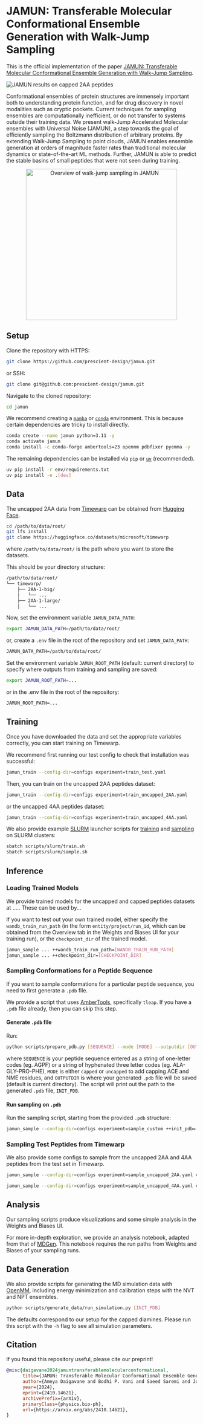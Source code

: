 # JAMUN: Transferable Molecular Conformational Ensemble Generation with Walk-Jump Sampling

This is the official implementation of the paper
[JAMUN: Transferable Molecular Conformational Ensemble Generation with Walk-Jump Sampling](https://arxiv.org/abs/2410.14621v1).

![JAMUN results on capped 2AA peptides](figures/jamun-results.png)

Conformational ensembles of protein structures are immensely important both to understanding protein function, and for drug discovery in novel modalities such as cryptic pockets. Current techniques for sampling ensembles are computationally inefficient, or do not transfer to systems outside their training data. We present walk-Jump Accelerated Molecular ensembles with Universal Noise (JAMUN), a step towards the goal of efficiently sampling the Boltzmann distribution of arbitrary proteins. By extending Walk-Jump Sampling to point clouds, JAMUN enables ensemble generation at orders of magnitude faster rates than traditional molecular dynamics or state-of-the-art ML methods. Further, JAMUN is able to predict the stable basins of small peptides that were not seen during training.

<p align="center">
  <img src="https://github.com/prescient-design/jamun/blob/main/figures/walk-jump-overview.png?raw=true" alt="Overview of walk-jump sampling in JAMUN" width="400"/>
</p>

## Setup

Clone the repository with HTTPS:
```bash
git clone https://github.com/prescient-design/jamun.git
```
or SSH:
```bash
git clone git@github.com:prescient-design/jamun.git
```

Navigate to the cloned repository:
```bash
cd jamun
```

We recommend creating a [`mamba`](https://github.com/conda-forge/miniforge?tab=readme-ov-file#install) or [`conda`](https://github.com/conda-forge/miniforge?tab=readme-ov-file#install) environment.
This is because certain dependencies are tricky to install directly.
```bash
conda create --name jamun python=3.11 -y
conda activate jamun
conda install -c conda-forge ambertools=23 openmm pdbfixer pyemma -y
```

The remaining dependencies can be installed via `pip` or [`uv`](https://docs.astral.sh/uv/getting-started/installation/) (recommended).
```bash
uv pip install -r env/requirements.txt
uv pip install -e .[dev]
```


## Data

The uncapped 2AA data from [Timewarp](https://arxiv.org/abs/2302.01170) can be obtained from [Hugging Face](https://huggingface.co/datasets/microsoft/timewarp).
```bash
cd /path/to/data/root/
git lfs install
git clone https://huggingface.co/datasets/microsoft/timewarp
```
where `/path/to/data/root/` is the path where you want to store the datasets.

This should be your directory structure:
```bash
/path/to/data/root/
└── timewarp/
    ├── 2AA-1-big/
    │   └── ...
    ├── 2AA-1-large/
    │   └── ...
```
Now, set the environment variable `JAMUN_DATA_PATH`:
```bash
export JAMUN_DATA_PATH=/path/to/data/root/
```
or, create a `.env` file in the root of the repository and set `JAMUN_DATA_PATH`:
```txt
JAMUN_DATA_PATH=/path/to/data/root/
```

Set the environment variable `JAMUN_ROOT_PATH` (default: current directory) to specify where outputs from training and sampling are saved:
```bash
export JAMUN_ROOT_PATH=...
```
or in the .env file in the root of the repository:
```txt
JAMUN_ROOT_PATH=...
```

## Training

Once you have downloaded the data and set the appropriate variables correctly,
you can start training on Timewarp.

We recommend first running our test config to check that installation was successful:
```bash
jamun_train --config-dir=configs experiment=train_test.yaml
```

Then, you can train on the uncapped 2AA peptides dataset:
```bash
jamun_train --config-dir=configs experiment=train_uncapped_2AA.yaml
```

or the uncapped 4AA peptides dataset:
```bash
jamun_train --config-dir=configs experiment=train_uncapped_4AA.yaml
```

We also provide example [SLURM](https://slurm.schedmd.com/documentation.html) launcher scripts for [training](https://github.com/prescient-design/jamun/blob/main/scripts/slurm/train.sh) and [sampling](https://github.com/prescient-design/jamun/blob/main/scripts/slurm/sample.sh) on SLURM clusters:
```bash
sbatch scripts/slurm/train.sh
sbatch scripts/slurm/sample.sh
```

## Inference

### Loading Trained Models
We provide trained models for the uncapped and capped peptides datasets at ..... These can be used by...

If you want to test out your own trained model,
either specify the `wandb_train_run_path` (in the form `entity/project/run_id`, which can be obtained from the Overview tab in the Weights and Biases UI for your training run), or the `checkpoint_dir` of the trained model.

```bash
jamun_sample ... ++wandb_train_run_path=[WANDB_TRAIN_RUN_PATH]
jamun_sample ... ++checkpoint_dir=[CHECKPOINT_DIR]
```

### Sampling Conformations for a Peptide Sequence

If you want to sample conformations for a particular peptide sequence, you need to first generate a `.pdb` file.

We provide a script that uses [AmberTools](https://ambermd.org/AmberTools.php), specifically `tleap`. If you have a `.pdb` file already, then you can skip this step.

#### Generate `.pdb` file

Run:
```bash
python scripts/prepare_pdb.py [SEQUENCE] --mode [MODE] --outputdir [OUTPUTDIR]
```
where `SEQUENCE` is your peptide sequence entered as a string of one-letter codes (eg. AGPF) or a string of hyphenated three letter codes (eg. ALA-GLY-PRO-PHE), `MODE` is either `capped` or `uncapped` to add capping ACE and NME residues, and `OUTPUTDIR` is where your generated `.pdb` file will be saved (default is current directory).
The script will print out the path to the generated  `.pdb` file, `INIT_PDB`.

#### Run sampling on `.pdb`
Run the sampling script, starting from the provided `.pdb` structure:
```bash
jamun_sample --config-dir=configs experiment=sample_custom ++init_pdb=[INIT_PDB]
```

### Sampling Test Peptides from Timewarp

We also provide some configs to sample from the uncapped 2AA and 4AA peptides from the test set in Timewarp.

```bash
jamun_sample --config-dir=configs experiment=sample_uncapped_2AA.yaml checkpoint_dir=...

jamun_sample --config-dir=configs experiment=sample_uncapped_4AA.yaml checkpoint_dir=...
```

## Analysis

Our sampling scripts produce visualizations and some simple analysis in the Weights and Biases UI.

For more in-depth exploration, we provide an analysis notebook, adapted from that of [MDGen](https://github.com/bjing2016/mdgen).
This notebook requires the run paths from Weights and Biases of your sampling runs.

## Data Generation

We also provide scripts for generating the MD simulation data with [OpenMM](https://openmm.org/), including energy minimization and calibration steps with the NVT and NPT ensembles.

```bash
python scripts/generate_data/run_simulation.py [INIT_PDB]
```

The defaults correspond to our setup for the capped diamines.
Please run this script with the `-h` flag to see all simulation parameters.

## Citation

If you found this repository useful, please cite our preprint!

```bibtex
@misc{daigavane2024jamuntransferablemolecularconformational,
      title={JAMUN: Transferable Molecular Conformational Ensemble Generation with Walk-Jump Sampling},
      author={Ameya Daigavane and Bodhi P. Vani and Saeed Saremi and Joseph Kleinhenz and Joshua Rackers},
      year={2024},
      eprint={2410.14621},
      archivePrefix={arXiv},
      primaryClass={physics.bio-ph},
      url={https://arxiv.org/abs/2410.14621},
}
```
